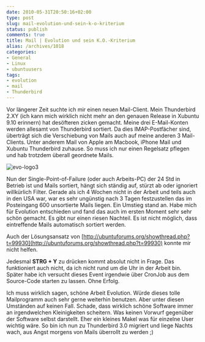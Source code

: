 ```yaml
---
date: 2010-05-31T20:50:16+02:00
type: post
slug: mail-evolution-und-sein-k-o-kriterium
status: publish
comments: true
title: Mail | Evolution und sein K.O.-Kriterium
alias: /archives/1018
categories:
- General
- Linux
- ubuntuusers
tags:
- evolution
- mail
- Thunderbird
---
```


Vor längerer Zeit suchte ich mir einen neuen Mail-Client. Mein Thunderbird 2.XY (ich kann mich wirklich nicht mehr an den genauen Release in Xubuntu 9.10 erinnern) hat desöfteren zicken gemacht. Meine drei E-Mail-Konten werden allesamt von Thunderbird sortiert. Da dies IMAP-Postfächer sind, überträgt sich die Verschiebung von Mails auch auf meine anderen 3 Mail-Clients. Unter anderem Mail von Apple am Macbook, iPhone Mail und Xubuntu Thunderbird zuhause. So muss ich nur einen Regelsatz pflegen und hab trotzdem überall geordnete Mails.


![evo-logo3](/uploads/2010/05/evo-logo3.png)

Nun der Single-Point-of-Failure (oder auch Arbeits-PC) der 24 Std in Betrieb ist und Mails sortiert, hängt sich ständig auf, stürzt ab oder ignoriert willkürlich Filter. Gerade als ich 4 Wochen nicht in der Arbeit und teils auch in den USA war, war es sehr ungünstig nach 3 Tagen festzustellen das im Posteingang 600 unsortierte Mails liegen. Ein Umstieg stand an. Habe mich für Evolution entschieden und fand das auch im ersten Moment sehr sehr schön gemacht. Es gibt nur einen riesen Nachteil. Es ist nicht möglich, dass eintreffende Mails automatisch sortiert werden.

Auch der Lösungsansatz von [http://ubuntuforums.org/showthread.php?t=99930](http://ubuntuforums.org/showthread.php?t=99930) konnte mir nicht helfen.

Jedesmal **STRG + Y** zu drücken kommt absolut nicht in Frage. Das funktioniert auch nicht, da ich nicht rund um die Uhr in der Arbeit bin. Später habe ich versucht dieses Event irgendwie über CronJob aus dem Source-Code starten zu lassen. Ohne Erfolg.

Ich muss wirklich sagen, schöne Arbeit Evolution. Würde dieses tolle Mailprogramm auch sehr gerne weiterhin benutzen. Aber unter diesen Umständen auf keinen Fall. Schade, dass wirklich schöne Software immer an irgendwelchen Kleinigkeiten scheitern. Was keinen Vorwurf gegenüber der Software selbst darstellt. Eher ein kleines Makel was für einzelne User wichtig wäre. So bin ich nun zu Thunderbird 3.0 migriert und liege Nachts wach, aus Angst morgens von Mails überrollt zu werden ;)
